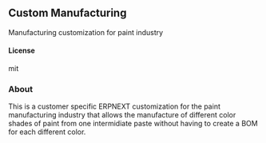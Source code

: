 ## Custom Manufacturing

Manufacturing customization for paint industry

#### License

mit

### About

This is a customer specific ERPNEXT customization for the paint manufacturing industry that allows the manufacture of different color shades of paint from one intermidiate paste without having to create a BOM for each different color.
